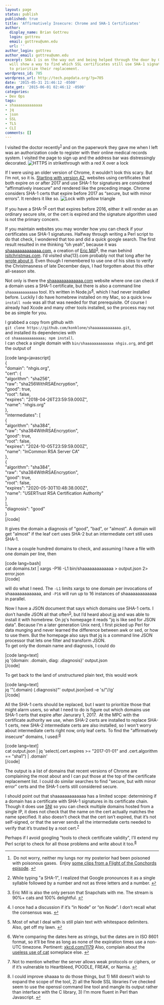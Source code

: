 ```yaml
---
layout: page
status: publish
published: true
title: 'Affirmatively Insecure: Chrome and SHA-1 Certificates'
author:
  display_name: Brian Gottreu
  login: gottreu
  email: gottreu@umn.edu
  url: ''
author_login: gottreu
author_email: gottreu@umn.edu
excerpt: SHA-1 is on the way out and being helped through the door by Google.  Brian
  will show a way to find which SSL certificates still use SHA-1 signatures and how
  to prioritize their replacement.
wordpress_id: 705
wordpress_url: http://tech.popdata.org/?p=705
date: '2015-05-31 21:46:12 -0500'
date_gmt: '2015-06-01 02:46:12 -0500'
categories:
- Dev Ops
tags:
- shaaaaaaaaaaaaa
- jq
- json
- SSL
- TLS
- CLI
comments: []
---
```

<p>I visited the doctor recently<sup id="fnref-705-1"><a href="#fn-705-1" rel="footnote">1</a></sup> and on the paperwork they gave me when I left was an authorization code to register with their online medical records system. I visited the page to sign up and the address bar was distressingly decorated. <img src="/wp-content/uploads/2015/05/crop-insecure.png" alt="HTTPS in strikethrough with a red X over a lock" title="Affirmatively insecure" /></p>
<p>If I were using an older version of Chrome, it wouldn&rsquo;t look this scary. But I&rsquo;m not, so it is. <a href="http://googleonlinesecurity.blogspot.com/2014/09/gradually-sunsetting-sha-1.html">Starting with version 42</a>, websites using certificates that both expire on or after 2017 and use SHA-1 for signatures are considered &ldquo;affirmatively insecure&rdquo; and rendered like the preceding image. Chrome considers SHA-1 certs that expire before 2017 as &ldquo;secure, but with minor errors&rdquo;. It renders it like so. <img src="/wp-content/uploads/2015/05/crop-minor-errors.png" alt="Lock with yellow triangle" title="Secure, but with minor errors" /></p>
<p>If you have a SHA-1<sup id="fnref-705-2"><a href="#fn-705-2" rel="footnote">2</a></sup> cert that expires before 2016, either it will render as an ordinary secure site, or the cert is expired and the signature algorithm used is not the primary concern.</p>
<p>If you maintain websites you may wonder how you can check if your certificates use SHA-1 signatures. Halfway through writing a Perl script to do that check, I wondered that too and did a quick google search. The first result resulted in me thinking &ldquo;oh yeah&rdquo;, because it was <a href="https://shaaaaaaaaaaaaa.com/">shaaaaaaaaaaaaa.com</a>, a creation of <a href="https://konklone.com/">Eric Mill</a><sup id="fnref-705-3"><a href="#fn-705-3" rel="footnote">3</a></sup>, the man behind <a href="https://isitchristmas.com/">isitchristmas.com</a>. I&rsquo;d visited sha{13}.com probably not that long after he <a href="https://konklone.com/post/why-google-is-hurrying-the-web-to-kill-sha-1">wrote about it</a>. Even though I remembered to use one of his sites to verify the Christmasness of late December days, I had forgotten about this other all-season site.</p>
<p>Not only is there the <a href="https://shaaaaaaaaaaaaa.com/">shaaaaaaaaaaaaa.com</a> website where one can check if a domain uses a SHA-1 certificate, but there is also a command line <code>shaaaaaaaaaaaaa</code> tool. It&rsquo;s written in Node.js<sup id="fnref-705-4"><a href="#fn-705-4" rel="footnote">4</a></sup>, which I had never installed before. Luckily I do have homebrew installed on my Mac, so a quick <code>brew install node</code> was all that was needed for that prerequisite. Of course I already had Xcode and many other tools installed, so the process may not be as simple for you.</p>
<p>I grabbed a copy from github with<br />
<code>git clone https://github.com/konklone/shaaaaaaaaaaaaa.git</code>,<br />
and installed its dependencies with<br />
<code>cd shaaaaaaaaaaaaa; npm install</code>.<br />
I can check a single domain with <code>bin/shaaaaaaaaaaaaa nhgis.org</code>, and get the output of</p>
<p>[code lang=javascript]<br />
{<br />
"domain": "nhgis.org",<br />
"cert": {<br />
"algorithm": "sha256",<br />
"raw": "sha256WithRSAEncryption",<br />
"good": true,<br />
"root": false,<br />
"expires": "2018-04-26T23:59:59.000Z",<br />
"name": "nhgis.org"<br />
},<br />
"intermediates": [<br />
{<br />
"algorithm": "sha384",<br />
"raw": "sha384WithRSAEncryption",<br />
"good": true,<br />
"root": false,<br />
"expires": "2024-10-05T23:59:59.000Z",<br />
"name": "InCommon RSA Server CA"<br />
},<br />
{<br />
"algorithm": "sha384",<br />
"raw": "sha384WithRSAEncryption",<br />
"good": true,<br />
"root": false,<br />
"expires": "2020-05-30T10:48:38.000Z",<br />
"name": "USERTrust RSA Certification Authority"<br />
}<br />
],<br />
"diagnosis": "good"<br />
}<br />
[/code]</p>
<p>It gives the&nbsp;domain a diagnosis of "good", "bad", or "almost". A domain will get "almost" if the leaf cert uses SHA-2 but an intermediate cert still uses SHA-1.</p>
<p>I have a couple hundred domains to check, and assuming I have a file with one domain per line, then</p>
<p>[code lang=bash]<br />
cat domains.txt | xargs -P16 -L1 bin/shaaaaaaaaaaaaa > output.json 2> error.json<br />
[/code]</p>
<p>will do what I need. The <code>-L1</code> limits xargs to one domain per invocations of shaaaaaaaaaaaaa, and <code>-P16</code> will run up to 16 instances of shaaaaaaaaaaaaa in parallel.</p>
<p>Now I have a JSON document that says which domains use SHA-1 certs. I don&rsquo;t handle JSON all that often<sup id="fnref-705-5"><a href="#fn-705-5" rel="footnote">5</a></sup>, but I&rsquo;d heard about <a href="http://stedolan.github.io/jq/">jq</a> and was able to install it with homebrew. On jq's homepage it reads "jq is like sed for JSON data". Because I'm a later generation Unix nerd, I first picked up Perl for data munging and never learned the difference between awk or sed, or how to use them. But the homepage also says that jq is a command line JSON processor that lets one filter and transform JSON.<br />
To get only the domain name and diagnosis, I could do</p>
<p>[code lang=text]<br />
jq &#039;{domain: .domain, diag: .diagnosis}&#039; output.json<br />
[/code]</p>
<p>To get back to the land of unstructured plain text, this would work</p>
<p>[code lang=text]<br />
jq &#039;"(.domain) (.diagnosis)"&#039; output.json|sed -e &#039;s/"//g&#039;<br />
[/code]</p>
<p>All the SHA-1 certs should be replaced, but I want to prioritize those that might alarm users, so what I need to do is figure out which domains use SHA-1 certs that expire after Janurary 1, 2017. &nbsp;At the MPC with the certificate authority we use, when SHA-2 certs are installed to replace SHA-1 certs, new SHA-2 intermediate certs are also installed, so I won't worry about intermediate certs right now, only leaf certs. To find the "affirmatively insecure" domains, I used:<sup id="fnref-705-6"><a href="#fn-705-6" rel="footnote">6</a></sup></p>
<p>[code lang=text]<br />
cat output.json | jq &#039;select(.cert.expires >= "2017-01-01" and .cert.algorithm == "sha1") | .domain&#039;<br />
[/code]</p>
<p>The output is a list of domains that recent versions of Chrome are complaining the most about and I can put those at the top of the certificate replacement list. I could do similar searches to find "secure, but with minor error" certs and the SHA-1 certs still considered secure.</p>
<p>I should point out that shaaaaaaaaaaaaa has a limited scope: determining if a domain has a certificate with SHA-1 signatures in its certificate chain. Though it does use <a href="http://en.wikipedia.org/wiki/Server_Name_Indication">SNI</a>&nbsp;so you can check multiple domains hosted from a single IP, it does not check that the name on the cert actually matches the name specified. It also doesn&rsquo;t check that the cert isn&rsquo;t expired, that it&rsquo;s not self-signed, or that the server sends all the intermediate certs needed to verify that it&rsquo;s trusted by a root cert.<sup id="fnref-705-8"><a href="#fn-705-8" rel="footnote">7</a></sup></p>
<p>Perhaps if I avoid googling "tools to check certificate validity", I&rsquo;ll extend my Perl script to check for all those problems and write about it too.<sup id="fnref-705-9"><a href="#fn-705-9" rel="footnote">8</a></sup></p>
<div class="footnotes">
<hr />
<ol>
<li id="fn-705-1">
&nbsp;Do not worry, neither my lungs nor my posterior had been poisoned with poisonous gases. &nbsp;Enjoy <a href="https://www.youtube.com/watch?v=B1BdQcJ2ZYY">some clips from a Flight of the Conchords episode</a>.&#160;<a href="#fnref-705-1" rev="footnote">&#8617;</a><br />
</li></p>
<li id="fn-705-2">
While typing "a SHA-1", I realized that Google pronounces it as a single syllable followed by a number and not as three letters and a number.&#160;<a href="#fnref-705-2" rev="footnote">&#8617;</a><br />
</li></p>
<li id="fn-705-3">
Eric Mill is also the only person that Snapchats with me. The stream is 90%+ cats and 100% delightful.&#160;<a href="#fnref-705-3" rev="footnote">&#8617;</a><br />
</li></p>
<li id="fn-705-4">
I once had a discussion if it&rsquo;s &ldquo;in Node&rdquo; or &ldquo;on Node&rdquo;. I don&rsquo;t recall what the consensus was.&#160;<a href="#fnref-705-4" rev="footnote">&#8617;</a><br />
</li></p>
<li id="fn-705-5">
Most of what I deal with is still plain text with whitespace delimiters. Also, get off my lawn.&#160;<a href="#fnref-705-5" rev="footnote">&#8617;</a><br />
</li></p>
<li id="fn-705-6">
We&rsquo;re comparing the dates here as strings, but the dates are in ISO 8601 format, so it&rsquo;ll be fine as long as none of the expiration times use a non-UTC timezone. Pertinent: <a href="https://xkcd.com/1179/">xkcd.com/1179</a> Also, complain about the <a href="http://www.smallo.ruhr.de/award.html">useless use of cat</a> someplace else.&#160;<a href="#fnref-705-6" rev="footnote">&#8617;</a><br />
</li></p>
<li id="fn-705-8">
Not to mention whether the server allows weak protocols or ciphers, or if it&rsquo;s vulnerable to Heartbleed, POODLE, FREAK, or Narnia.&#160;<a href="#fnref-705-8" rev="footnote">&#8617;</a><br />
</li></p>
<li id="fn-705-9">
I could improve shaaaa to do those things, but 1) Mill doesn&rsquo;t wish to expand the scope of the tool, 2) all the Node SSL libraries I&rsquo;ve checked seem to use the openssl command line tool and mangle its output rather than interface with the C library, 3) I&rsquo;m more fluent in Perl than Javascript.&#160;<a href="#fnref-705-9" rev="footnote">&#8617;</a><br />
</li></p>
<p></ol><br />
</div></p>
